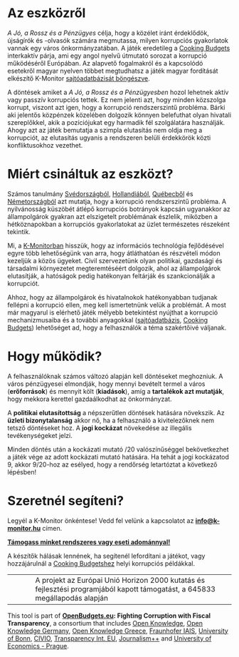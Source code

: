 # Az eszközről

_A Jó, a Rossz és a Pénzügyes_ célja, hogy a közélet iránt érdeklődök, újságírók és -olvasók számára megmutassa, milyen korrupciós gyakorlatok vannak egy város önkormányzatában. A játék eredetileg a [Cooking Budgets](http://cookingbudgets.com/) interkaktív párja, ami egy angol nyelvű útmutató sorozat a korrupció működéséről Európában. Az alapvető fogalmakról és a kapcsolódó esetekről magyar nyelven többet megtudhatsz a játék magyar fordítását elkészítő K-Monitor [sajtóadatbázisát böngészve](www.k-monitor.hu/adatbazis).

A döntések amiket a _A Jó, a Rossz és a Pénzügyesben_ hozol lehetnek aktív vagy passzív korrupciós tettek. Ez nem jelenti azt, hogy minden közszolga korrupt, viszont azt igen, hogy a korrupció rendszerszintű probléma. Bárki aki jelentős közpénzek közelében dolgozik könnyen belefuthat olyan hivatali szereplőkkel, akik a pozíciójukat egy harmadik fél szolgálatára használják. Ahogy azt az játék bemutatja a szimpla elutasítás nem oldja meg a korrupciót, az elutasítás ugyanis a rendszeren belüli érdekkörök közti konfliktusokhoz vezethet. 

# Miért csináltuk az eszközt?

Számos tanulmány [Svédországból](http://www.nordicacademicpress.com/bok/a-clean-house/), [Hollandiából](http://link.springer.com/chapter/10.1007/978-3-319-01839-3_19), [Québecből](https://en.wikipedia.org/wiki/Charbonneau_Commission) és [Németországból](https://www.amazon.de/Korruption-Deutschland-Portrait-einer-Wachstumsbranche/dp/3406510663) azt mutatja, hogy a korrupció rendszerszintű probléma. A nyilvánosság küszöbét átlépő korrupciós botrányok kapcsán ugyanakkor az állampolgárok gyakran  azt elszigetelt problémának észlelik, miközben a hétköznapokban a korrupciós gyakorlatokat az üzlet természetes részeként tekintik.

Mi, a [K-Monitorban](http://k-monitor.hu/rolunk) hisszük, hogy az információs technológia fejlődésével egyre több lehetőségünk van arra, hogy átláthatóan és részvételi módon kezeljük a közös ügyeket. Civil szervezetünk olyan politikai, gazdasági és társadalmi környezetet megteremtéséért dolgozik, ahol az állampolgárok elutasítják, a hatóságok pedig hatékonyan feltárják és szankcionálják a korrupciót. 

Ahhoz, hogy az állampolgárok és hivatalnokok hatékonyabban tudjanak fellépni a korrupció ellen, meg kell ismertetnünk velük a problémát. A most már magyarul is elérhető játék mélyebb betekintést nyújthat a korrupció mechanizmusaiba és a további anyagokkal ([sajtóadatbázis](http://k-monitor.hu/adatbazis), [Cooking Budgets](http://cookingbudgets.com/)) lehetőséget ad, hogy a felhasználók a téma szakértőivé váljanak.

# Hogy működik? 

A felhasználóknak számos változó alapján kell döntéseket meghozniuk. A város pénzügyesei elmondják, hogy mennyi bevételt termel a város (**erőforrások**) és mennyit költ (**kiadások**), amíg a **tartalékok azt mutatják**, hogy mekkora kerettel gazdaálkodhat az önkormányzat. 

A **politikai elutasítottság** a népszerűtlen döntések hatására növekszik. Az **üzleti bizonytalanság** akkor nő, ha a felhasználó a kivitelezőknek nem tetsző döntéseket hoz. A **jogi kockázat** növekedése az illegális tevékenységeket jelzi. 

Minden döntés után a kockázati mutató /20 valószínűséggel bekövetkezhet a játék vége az adott kockázati mutató hatására. Ha tehát a jogi kockázatod 9, akkor 9/20-hoz az esélyed, hogy a rendőrség letartóztat a következő lépésben!



# Szeretnél segíteni?

Legyél a K-Monitor önkéntese! Vedd fel velünk a kapcsolatot az **info@k-monitor.hu** címen.

<a target="_blank" href="http://k-monitor.hu/tamogatas">**Támogass minket rendszeres vagy eseti adománnyal!**</a>

A készítők hálásak lennének, ha segítenél lefordítani a játékot, vagy hozzájárulnál a [Cooking Budgetshez](http://cookingbudgets.com/) helyi korrupciós példákkal.

<table>

<tr>
	<td><img proton-src="./images/logos/eu-flag.jpg" name="European Union flag" width="100px" border="0"></td>
	<td>A projekt az Európai Unió Horizon 2000 kutatás és fejlesztési programjából kapott támogatást, a 645833 megállapodás alapján</td>
</tr>
</table>
This tool is part of <strong><a target="_blank" href="http://openbudgets.eu/">OpenBudgets.eu</a>: Fighting Corruption with Fiscal Transparency</strong>, a consortium that includes <a target="_blank" href="https://okfn.org/">Open Knowledge</a>, <a target="_blank" href="https://okfn.de/">Open Knowledge Germany</a>, <a target="_blank" href="http://okfn.gr/">Open Knowledge Greece</a>, <a target="_blank" href="https://www.iais.fraunhofer.de/en.html">Fraunhofer IAIS</a>, <a target="_blank" href="https://www.uni-bonn.de/">University of Bonn</a>, <a target="_blank" href="http://www.civio.es/en/">CIVIO</a>, <a target="_blank" href="http://transparency.eu//">Transparency Int. EU</a>, <a target="_blank" href="https://en.wikipedia.org/wiki/Journalism%2B%2B">Journalism++</a> and <a target="_blank" href="https://www.vse.cz/english/">University of Economics - Prague</a>.
